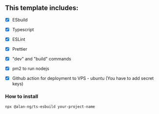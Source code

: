 ## This template includes:

- [x] ESbuild
- [x] Typescript
- [x] ESLint
- [x] Prettier
- [x] "dev" and "build" commands
- [x] pm2 to run nodejs
- [x] Github action for deployment to VPS - ubuntu (You have to add secret keys)


### How to install

`npx @alan-ng/ts-esbuild your-project-name`
